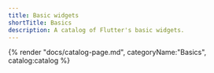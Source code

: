 ```yaml
---
title: Basic widgets
shortTitle: Basics
description: A catalog of Flutter's basic widgets.
---
```


{% render "docs/catalog-page.md", categoryName:"Basics", catalog:catalog %}
